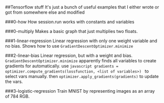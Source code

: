 ##Tensorflow stuff
It's just a bunch of useful examples that I either wrote or got from somewhere else and modified

###0-how
How session.run works with constants and variables

###0-multiply
Makes a basic graph that just multiplies two floats.

###1-linear-regression
Linear regression with only one weight variable and no bias.
Shows how to use `GradientDescentOptimizer.minimize`

###2-linear-bias
Linear regression, but with a weight and bias.
`GradientDescentOptimizer.minimize` apparently finds all variables to create gradients for automatically.
use
    ```javascript
    gradients = optimizer.compute_gradients(lossfunction, <list of variables>)
    ```
    to select vars manually.
then `optimizer.apply_gradients(gradients)` to update the vars.

###3-logistic-regression
Train MNIST by representing images as an array of 784 RGB.
